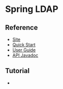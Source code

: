 # Spring LDAP
## Reference
- [Site]()
- [Quick Start]()
- [User Guide]()
- [API Javadoc]()

## Tutorial
-

## 
